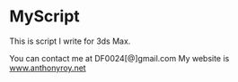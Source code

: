 MyScript
========
This is script I write for 3ds Max.

You can contact me at DF0024[@]gmail.com
My website is www.anthonyroy.net
